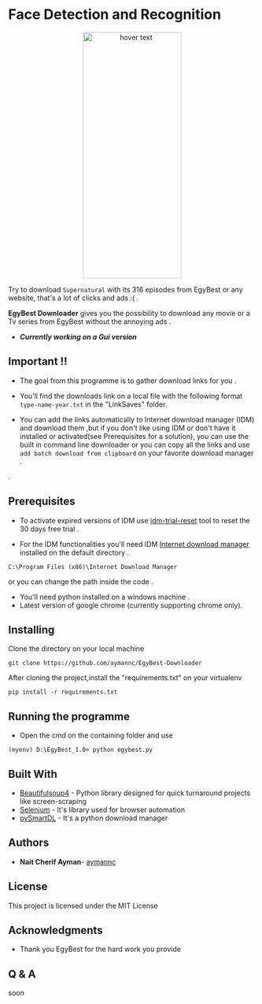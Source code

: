 # Face Detection and Recognition
<p align="center">
  <img src="https://media-exp2.licdn.com/dms/image/C4D12AQG8iqV1IrnLaw/article-cover_image-shrink_720_1280/0?e=1585180800&v=beta&t=Nf_WI13HsIgDdMRi5hGEuDvN_YLezBZ2I7mOx2Ip6B4" height="500" width="200" title="hover text">
</p>

Try to download `Supernatural` with its 316 episodes from EgyBest or any website, that's a lot of clicks and ads :( .

**EgyBest Downloader** gives you the possibility to download any movie or a Tv series from 
EgyBest without the annoying ads .
* ***Currently working on a Gui version*** 

## Important !!
* The goal from this programme is to gather download links for you .
* You'll find the downloads link on a local file with the following format `type-name-year.txt`  in the "LinkSaves" folder.

* You can add the links automatically to Internet download manager (IDM) and download them ,but if you don't like using 
IDM or don't have it installed or activated(see Prerequisites for a solution),
you can use the built in command line downloader or you can copy all the links and use `add batch download from clipboard` 
on your favorite download manager .

.
## Prerequisites
* To activate expired versions of IDM use [idm-trial-reset](https://github.com/J2TeaM/idm-trial-reset/releases/tag/v1.0.0) 
tool to reset the 30 days free trial .

* For the IDM functionalities you'll need IDM [Internet download manager](https://www.internetdownloadmanager.com/download.html)
 installed on the default directory .
```
C:\Program Files (x86)\Internet Download Manager
 ```
 or you can change the path inside the code .

* You'll need python installed on a windows machine .
* Latest version of google chrome (currently supporting chrome only).

## Installing

Clone the directory on your local machine  
```
git clone https://github.com/aymannc/EgyBest-Downloader
 ```
After cloning the project,install the "requirements.txt" on your virtualenv

```
pip install -r requirements.txt
```
## Running the programme
* Open the cmd on the containing folder and use 
```
(myenv) D:\EgyBest_1.0> python egybest.py
```
## Built With

* [Beautifulsoup4](https://www.crummy.com/software/BeautifulSoup/) - Python library designed for quick turnaround projects like screen-scraping
* [Selenium](https://selenium.dev/) - It's library used for browser automation
* [pySmartDL](https://github.com/iTaybb/pySmartDL) - It's a python download manager

## Authors

* **Nait Cherif Ayman**- [aymannc](https://github.com/aymannc)

## License

This project is licensed under the MIT License 

## Acknowledgments

* Thank you EgyBest for the hard work you provide

## Q & A

soon

